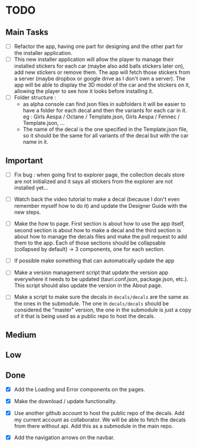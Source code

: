 # TODO

## Main Tasks

- [ ] Refactor the app, having one part for designing and the other part for the installer application.
- [ ] This new installer application will allow the player to manage their installed stickers for each car (maybe also add balls stickers later on), add new stickers or remove them. The app will fetch those stickers from a server (maybe dropbox or google drive as I don't own a server). The app will be able to display the 3D model of the car and the stickers on it, allowing the player to see how it looks before installing it.
- [ ] Folder structure : 
  - as alpha console can find json files in subfolders it will be easier to have a folder for each decal and then the variants for each car in it. eg : Girls Aespa / Octane / Template.json, Girls Aespa / Fennec / Template.json, ...
  - The name of the decal is the one specified in the Template.json file, so it should be the same for all variants of the decal but with the car name in it.

## Important

- [ ] Fix bug : when going first to explorer page, the collection decals store are not initialized and it says all stickers from the explorer are not installed yet...

- [ ] Watch back the video tutorial to make a decal (because I don't even remember myself how to do it) and update the Designer Guide with the new steps.
- [ ] Make the how to page. First section is about how to use the app itself, second section is about how to make a decal and the third section is about how to manage the decals files and make the pull request to add them to the app. Each of those sections should be collapsable (collapsed by default) -> 3 components, one for each section.

- [ ] If possible make something that can automatically update the app
- [ ] Make a version management script that update the version app everywhere it needs to be updated (tauri.conf.json, package.json, etc.). This script should also update the version in the About page.

- [ ] Make a script to make sure the decals in `decals/decals` are the same as the ones in the submodule. The one in `decals/decals` should be considered the "master" version, the one in the submodule is just a copy of it that is being used as a public repo to host the decals.

## Medium

## Low

## Done
- [X] Add the Loading and Error components on the pages.
- [X] Make the download / update functionality.

- [X] Use another github account to host the public repo of the decals. Add my current account as collaborator. We will be able to fetch the decals from there without api. Add this as a submodule in the main repo.
- [X] Add the navigation arrows on the navbar.